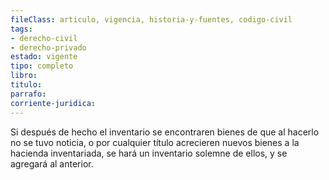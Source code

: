 ```yaml
---
fileClass: articulo, vigencia, historia-y-fuentes, codigo-civil
tags:
- derecho-civil
- derecho-privado
estado: vigente
tipo: completo
libro:
titulo:
parrafo:
corriente-juridica:
---
```

Si después de hecho el inventario se encontraren bienes de que al hacerlo no se tuvo noticia, o por cualquier título acrecieren nuevos bienes a la hacienda inventariada, se hará un inventario solemne de ellos, y se agregará al anterior.